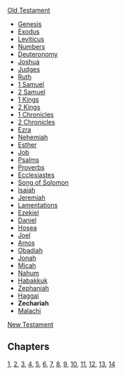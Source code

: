 [Old Testament](Old_Testament "Old Testament")
-   [Genesis](Genesis "Genesis")
-   [Exodus](Book_of_Exodus "Book of Exodus")
-   [Leviticus](Leviticus "Leviticus")
-   [Numbers](Book_of_Numbers "Book of Numbers")
-   [Deuteronomy](Deuteronomy "Deuteronomy")
-   [Joshua](Book_of_Joshua "Book of Joshua")
-   [Judges](Book_of_Judges "Book of Judges")
-   [Ruth](Book_of_Ruth "Book of Ruth")
-   [1 Samuel](Books_of_Samuel "Books of Samuel")
-   [2 Samuel](Books_of_Samuel "Books of Samuel")
-   [1 Kings](Books_of_Kings "Books of Kings")
-   [2 Kings](Books_of_Kings "Books of Kings")
-   [1 Chronicles](Books_of_Chronicles "Books of Chronicles")
-   [2 Chronicles](Books_of_Chronicles "Books of Chronicles")
-   [Ezra](Book_of_Ezra "Book of Ezra")
-   [Nehemiah](Book_of_Nehemiah "Book of Nehemiah")
-   [Esther](Book_of_Esther "Book of Esther")
-   [Job](Book_of_Job "Book of Job")
-   [Psalms](Book_of_Psalms "Book of Psalms")
-   [Proverbs](Book_of_Proverbs "Book of Proverbs")
-   [Ecclesiastes](Ecclesiastes "Ecclesiastes")
-   [Song of Solomon](Song_of_Solomon "Song of Solomon")
-   [Isaiah](Book_of_Isaiah "Book of Isaiah")
-   [Jeremiah](Book_of_Jeremiah "Book of Jeremiah")
-   [Lamentations](Book_of_Lamentations "Book of Lamentations")
-   [Ezekiel](Book_of_Ezekiel "Book of Ezekiel")
-   [Daniel](Book_of_Daniel "Book of Daniel")
-   [Hosea](Book_of_Hosea "Book of Hosea")
-   [Joel](Book_of_Joel "Book of Joel")
-   [Amos](Book_of_Amos "Book of Amos")
-   [Obadiah](Book_of_Obadiah "Book of Obadiah")
-   [Jonah](Book_of_Jonah "Book of Jonah")
-   [Micah](Book_of_Micah "Book of Micah")
-   [Nahum](Book_of_Nahum "Book of Nahum")
-   [Habakkuk](Book_of_Habakkuk "Book of Habakkuk")
-   [Zephaniah](Book_of_Zephaniah "Book of Zephaniah")
-   [Haggai](Book_of_Haggai "Book of Haggai")
-   **Zechariah**
-   [Malachi](Book_of_Malachi "Book of Malachi")

[New Testament](New_Testament "New Testament")
## Chapters

[1](index.php?title=Zechariah_1&action=edit&redlink=1 "Zechariah 1 (page does not exist)"),
[2](index.php?title=Zechariah_2&action=edit&redlink=1 "Zechariah 2 (page does not exist)"),
[3](index.php?title=Zechariah_3&action=edit&redlink=1 "Zechariah 3 (page does not exist)"),
[4](index.php?title=Zechariah_4&action=edit&redlink=1 "Zechariah 4 (page does not exist)"),
[5](index.php?title=Zechariah_5&action=edit&redlink=1 "Zechariah 5 (page does not exist)"),
[6](index.php?title=Zechariah_6&action=edit&redlink=1 "Zechariah 6 (page does not exist)"),
[7](index.php?title=Zechariah_7&action=edit&redlink=1 "Zechariah 7 (page does not exist)"),
[8](index.php?title=Zechariah_8&action=edit&redlink=1 "Zechariah 8 (page does not exist)"),
[9](index.php?title=Zechariah_9&action=edit&redlink=1 "Zechariah 9 (page does not exist)"),
[10](index.php?title=Zechariah_10&action=edit&redlink=1 "Zechariah 10 (page does not exist)"),
[11](index.php?title=Zechariah_11&action=edit&redlink=1 "Zechariah 11 (page does not exist)"),
[12](index.php?title=Zechariah_12&action=edit&redlink=1 "Zechariah 12 (page does not exist)"),
[13](index.php?title=Zechariah_13&action=edit&redlink=1 "Zechariah 13 (page does not exist)"),
[14](index.php?title=Zechariah_14&action=edit&redlink=1 "Zechariah 14 (page does not exist)")



